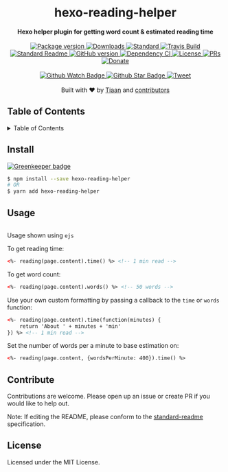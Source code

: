 <h1 align="center">hexo-reading-helper</h1>
<div align="center">
  <strong>Hexo helper plugin for getting word count &amp; estimated reading time</strong>
</div>
<br>
<div align="center">
  <a href="https://npmjs.org/package/hexo-reading-helper">
    <img src="https://img.shields.io/npm/v/hexo-reading-helper.svg?style=flat-square" alt="Package version" />
  </a>
  <a href="https://npmjs.org/package/hexo-reading-helper">
  <img src="https://img.shields.io/npm/dm/hexo-reading-helper.svg?style=flat-square" alt="Downloads" />
  </a>
  <a href="https://github.com/feross/standard">
    <img src="https://img.shields.io/badge/code%20style-standard-brightgreen.svg?style=flat-square" alt="Standard" />
  </a>
  <a href="https://travis-ci.org/tiaanduplessis/hexo-reading-helper">
    <img src="https://img.shields.io/travis/tiaanduplessis/hexo-reading-helper.svg?style=flat-square" alt="Travis Build" />
  </a>
  <a href="https://github.com/RichardLitt/standard-readme)">
    <img src="https://img.shields.io/badge/standard--readme-OK-green.svg?style=flat-square" alt="Standard Readme" />
  </a>
  <a href="https://badge.fury.io/gh/tiaanduplessis%2Fhexo-reading-helper">
    <img src="https://badge.fury.io/gh/tiaanduplessis%2Fhexo-reading-helper.svg?style=flat-square" alt="GitHub version" />
  </a>
  <a href="https://dependencyci.com/github/tiaanduplessis/hexo-reading-helper">
    <img src="https://dependencyci.com/github/tiaanduplessis/hexo-reading-helper/badge?style=flat-square" alt="Dependency CI" />
  </a>
  <a href="https://github.com/tiaanduplessis/hexo-reading-helper/blob/master/LICENSE">
    <img src="https://img.shields.io/npm/l/hexo-reading-helper.svg?style=flat-square" alt="License" />
  </a>
  <a href="http://makeapullrequest.com">
    <img src="https://img.shields.io/badge/PRs-welcome-brightgreen.svg?style=flat-square" alt="PRs" />
  </a>
  <a href="https://www.paypal.me/tiaanduplessis/1">
    <img src="https://img.shields.io/badge/$-support-green.svg?style=flat-square" alt="Donate" />
  </a>
</div>
<br>
<div align="center">
  <a href="https://github.com/tiaanduplessis/hexo-reading-helper/watchers">
    <img src="https://img.shields.io/github/watchers/tiaanduplessis/hexo-reading-helper.svg?style=social" alt="Github Watch Badge" />
  </a>
  <a href="https://github.com/tiaanduplessis/hexo-reading-helper/stargazers">
    <img src="https://img.shields.io/github/stars/tiaanduplessis/hexo-reading-helper.svg?style=social" alt="Github Star Badge" />
  </a>
  <a href="https://twitter.com/intent/tweet?text=Check%20out%20hexo-reading-helper!%20https://github.com/tiaanduplessis/hexo-reading-helper%20%F0%9F%91%8D">
    <img src="https://img.shields.io/twitter/url/https/github.com/tiaanduplessis/hexo-reading-helper.svg?style=social" alt="Tweet" />
  </a>
</div>
<br>
<div align="center">
  Built with ❤︎ by <a href="tiaan.beer">Tiaan</a> and <a href="https://github.com/tiaanduplessis/hexo-reading-helper/graphs/contributors">contributors</a>
</div>

<h2>Table of Contents</h2>
<details>
  <summary>Table of Contents</summary>
  <li><a href="#install">Install</a></li>
  <li><a href="#usage">Usage</a></li>
  <li><a href="#contribute">Contribute</a></li>
  <li><a href="#license">License</a></li>
</details>

## Install

[![Greenkeeper badge](https://badges.greenkeeper.io/tiaanduplessis/hexo-reading-helper.svg)](https://greenkeeper.io/)

```sh
$ npm install --save hexo-reading-helper
# OR
$ yarn add hexo-reading-helper
```

## Usage

<div align="center">
	<image src="example.png" alt=""/>
</div>

Usage shown using `ejs`

To get reading time:

```html
<%- reading(page.content).time() %> <!-- 1 min read -->
```

To get word count:

```html
<%- reading(page.content).words() %> <!-- 50 words -->
```

Use your own custom formatting by passing a callback to the `time` or `words` function:

```html
<%- reading(page.content).time(function(minutes) {
	return 'About ' + minutes + 'min'
}) %> <!-- 1 min read -->
```


Set the number of words per a minute to base estimation on:

```html
<%- reading(page.content, {wordsPerMinute: 400}).time() %>
```

## Contribute

Contributions are welcome. Please open up an issue or create PR if you would like to help out.

Note: If editing the README, please conform to the [standard-readme](https://github.com/RichardLitt/standard-readme) specification.

## License

Licensed under the MIT License.
